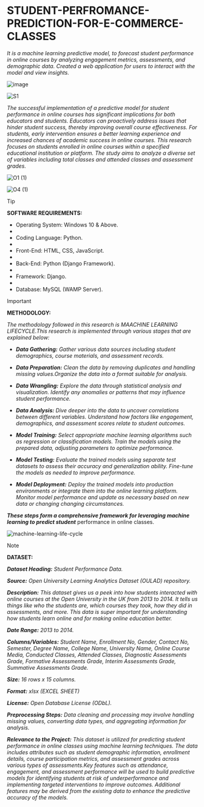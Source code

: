 # STUDENT-PERFROMANCE-PREDICTION-FOR-E-COMMERCE-CLASSES

_It is a machine learning predictive model, to forecast student performance in online courses by analyzing engagement metrics, assessments, and demographic data. Created a web application for users to interact with the model and view insights._

![image](https://github.com/user-attachments/assets/0061e4d7-f33c-4f73-a9a8-690b94c3233c)


![S1](https://github.com/user-attachments/assets/5647e03a-fe3c-4ed9-bffe-acdf9efcde61)

_The successful implementation of a predictive model for student performance in online courses has significant implications for both educators and students. Educators can proactively address issues that hinder student success, thereby improving overall course effectiveness. For students, early intervention ensures a better learning experience and increased chances of academic success in online courses. This research focuses on students enrolled in online courses within a specified educational  institution or platform. The study aims to analyze a diverse set of variables including total classes and attended classes and assessment grades._

![O1 (1)](https://github.com/user-attachments/assets/48a0b4f2-6f75-44c3-8fb8-1e557a250fca)

![O4 (1)](https://github.com/user-attachments/assets/87ba2c89-c33f-453a-a312-538aea595861)


> [!TIP]
> 
> **SOFTWARE REQUIREMENTS:**
>
> - Operating System: Windows 10 & Above.
> - 
> - Coding Language: Python.
> - 
> - Front-End: HTML, CSS, JavaScript.
> - 
> - Back-End: Python (Django Framework).
> - 
> - Framework: Django.
> - 
> - Database: MySQL (WAMP Server).

> [!IMPORTANT]
> 
> **METHODOLOGY:**
> 
> _The methodology followed in this research is MAACHINE LEARNING LIFECYCLE.This research is implemented through various stages that are explained below:_
>
> - _**Data Gathering:** Gather various data sources including student demographics, course materials, and assessment records._
>   
> - _**Data Preparation:** Clean the data by removing duplicates and handling missing values.Organize the data into a format suitable for analysis._
>   
> - _**Data Wrangling:** Explore the data through statistical analysis and visualization. Identify any anomalies or patterns that may influence student performance._
>   
> - _**Data Analysis:** Dive deeper into the data to uncover correlations between different variables. Understand how factors like engagement, demographics, and assessment scores relate to student outcomes._
>   
> - _**Model Training:** Select appropriate machine learning algorithms such as regression or classification models. Train the models using the prepared data, adjusting parameters to  optimize performance._
>   
> - _**Model Testing:** Evaluate the trained models using separate test datasets to assess their accuracy and generalization ability. Fine-tune the models as needed to improve performance._
>   
> - _**Model Deployment:** Deploy the trained models into production environments or integrate them into the online learning platform. Monitor model performance and update as necessary based on new data or changing changing circumstances._

_**These steps form a comprehensive framework for leveraging machine learning to predict student**_
performance in online classes.

![machine-learning-life-cycle](https://github.com/user-attachments/assets/2425912a-d523-40c9-b363-f6591e0e2335)


> [!NOTE]
>
> **DATASET:**
>
>_**Dataset Heading:** Student Performance Data._
>
>_**Source:** Open University Learning Analytics Dataset (OULAD) repository._
>
>_**Description:** This dataset gives us a peek into how students interacted with online courses at the Open University in the UK from 2013 to 2014. It tells us things like who the students are, which  courses they took, how they did in assessments, and more. This data is super important for understanding how students learn online and for making online education better._
>
>_**Date Range:** 2013 to 2014._
>
>_**Columns/Variables:** Student Name, Enrollment No, Gender, Contact No, Semester, Degree Name, College Name, University Name, Online Course Media, Conducted Classes, Attended Classes, Diagnostic Assessments Grade, Formative Assessments Grade, Interim Assessments Grade, Summative Assessments Grade._
>
>_**Size:** 16 rows x 15 columns._
>
>_**Format:** xlsx (EXCEL SHEET)_
>
>_**License:** Open Database License (ODbL)._
>
>_**Preprocessing Steps:** Data cleaning and processing may involve handling missing values, converting data types, and aggregating information for analysis._
>
>_**Relevance to the Project:** This dataset is utilized for predicting student performance in online classes using machine learning techniques. The data includes attributes such as student demographic information, enrollment details, course participation metrics, and assessment grades across various types of assessments.Key features such as attendance, engagement, and assessment performance will be used to build predictive models for identifying students at risk of underperformance and implementing targeted interventions to improve outcomes. Additional features may be derived from the existing data to enhance the predictive
accuracy of the models._



